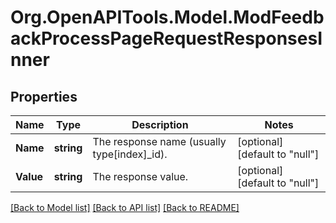 # Org.OpenAPITools.Model.ModFeedbackProcessPageRequestResponsesInner

## Properties

Name | Type | Description | Notes
------------ | ------------- | ------------- | -------------
**Name** | **string** | The response name (usually type[index]_id). | [optional] [default to "null"]
**Value** | **string** | The response value. | [optional] [default to "null"]

[[Back to Model list]](../README.md#documentation-for-models) [[Back to API list]](../README.md#documentation-for-api-endpoints) [[Back to README]](../README.md)

